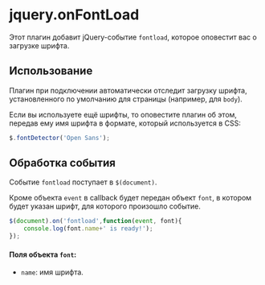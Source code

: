 # jquery.onFontLoad

Этот плагин добавит jQuery-событие `fontload`, которое оповестит вас о загрузке шрифта.

## Использование

Плагин при подключении автоматически отследит загрузку шрифта, установленного по умолчанию для страницы (например, для `body`).

Если вы используете ещё шрифты, то оповестите плагин об этом, передав ему имя шрифта в формате, который используется в CSS:

```javascript
$.fontDetector('Open Sans');
```

## Обработка события

Событие `fontload` поступает в `$(document)`.

Кроме объекта `event` в callback будет передан объект `font`, в котором будет указан шрифт, для которого произошло событие.

```javascript
$(document).on('fontload',function(event, font){
    console.log(font.name+' is ready!');
});
```

#### Поля объекта `font`:
* `name`: имя шрифта.
